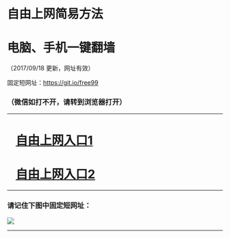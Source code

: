 ﻿# 自由上网简易方法

# 电脑、手机一键翻墙

（2017/09/18 更新，网址有效）

固定短网址：https://git.io/free99

### （微信如打不开，请转到浏览器打开）


***





# &nbsp;&nbsp; <a href="http://ft501513680.fwq-tz1005.info/fwqtz01.html?t=091800124645 " target="_blank">自由上网入口1</a>
# &nbsp;&nbsp; <a href="http://ft200032456.fwq-tz1006.info/fwqtz02.html?t=09180011095 " target="_blank">自由上网入口2</a>
***

### 请记住下图中固定短网址：

<img src="https://s3-us-west-2.amazonaws.com/fwq-1001/yjfq-20170905okok.png" /> 


***


